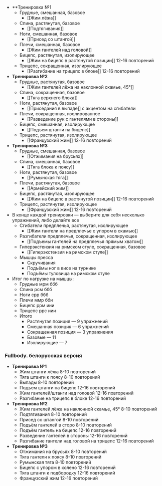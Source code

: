 
- **Тренировка №1
	- Грудные, смешанная, базовое
		- [[Жим лёжа]]
	- Спина, растянутая, базовое
		- [[Подтягивания]]
	- Ноги, смешанная, базовое
		- [[Присед со штангой]] 
	- Плечи, смешанная, базовое
		- [[Жим гантелей над головой]]
	- Бицепс, растянутая, изолирующее
		- [[Жим на бицепс в растянутой позиции]] 12-16 повторений
	- Трицепс, сокращенная, изолирующее
		- [[Разгибание на трицепс в блоке]] 12-16 повторений
- **Тренировка №2**
	- Грудные, растянутая, базовое
		- [[Жим гантелей лёжа на наклонной скамье, 45°]]
	- Спина, сокращенная, базовое
		- [[Тяга верхнего блока]]
	- Ноги, растянутая, базовое
		- [[Приседания в выпаде]] с акцентом на сгибатели
	- Плечи, сокращенная, изолированное
		- [[Разведение рук с гантелями в стороны]]
	- Бицепс, смешанная, изолирующее
		- [[Подъем штанги на бицепс]]
	- Трицепс, растянутая, изолирующее
		- [[Французский жим]] 12-16 повторений
-  **Тренировка №3** 
	- Грудные, смешанная, базовое
		- [[Отжимания на брусьях]]
	- Спина, смешанная, базовое
		- [[Тяга блока к поясу]]
	- Ноги, растянутая, базовое
		- [[Румынская тяга]]
	- Плечи, растянутая, базовое
		- [[Армейский жим]]
	- Бицепс, растянутая, изолирующее
		- [[Жим на бицепс в растянутой позиции]] 12-16 повторений
	- Трицепс, растянутая, изолирующее
		- [[Французский жим]] 12-16 повторений
- В конце каждой тренировки — выберите для себя несколько упражнений, либо делайте все
	- Сгибатели предплечья, растянутая, изолирующее
		- [[Жим гантели на предплечье с упором в скамью]]
	- Разгибатели предплечья, сокращенная, изолирующее
		- [[Подъемы гантелей на предплечья прямым хватом]]
	- Гиперэкстензия на римском стуле, сокращенная, базовое
		- [[Гиперэкстензия на римском стуле]]
	- Мышцы пресса 
		- Скручивания
		- Подъёмы ног в висе на турнике
		- Подъёмы туловища на римском стуле
- Итог по нагрузке на мышцы:
	- Грудные мрм ббб
	- Спина рсм ббб
	- Ноги срр ббб
	- Плечи ммр бби
	- Бицепс ррм иии
	- Трицепс ррс иии
	- Итого
		- Растянутая позиция — 9 упражнений
		- Смешанная позиция — 6 упражнений
		- Сокращенная позиция — 3 упражнения
		- Базовые — 11
		- Изолирующие — 7



### Fullbody. белорусская версия
- **Тренировка №1**
	- Жим штанги лёжа 8-10 повторений
	- Тяга штанги к поясу 8-10 повторений
	- Выпады 8-10 повторений
	- Подъем штанги на бицепс 12-16 повторений
	- Жим гантелей/штанги над головой 12-16 повторений
	- Разгибание на трицепс в блоке 12-16 повторений
- **Тренировка №2**
	- Жим гантелей лёжа на наклонной скамье, 45° 8-10 повторений
	- Подтягивания 8-10 повторений
	- Присед со штангой 8-10 повторений
	- Подъём гантелей в сторо 8-10 повторений
	- Подъём гантель на бицепс 12-16 повторений
	- Разведение гантелей в стороны 12-16 повторений
	- Разгибание гантели над головой на трицепс 12-16 повторений
- **Тренировка №3** 
	- Отжимания на брусьях 8-10 повторений
	- Тяга гантели к поясу 8-10 повторений
	- Румынская тяга 8-10 повторений
	- Бицепс с упором в колено 12-16 повторений
	- Тяга штанги к подбородку 12-16 повторений
	- Французский жим 12-16 повторений